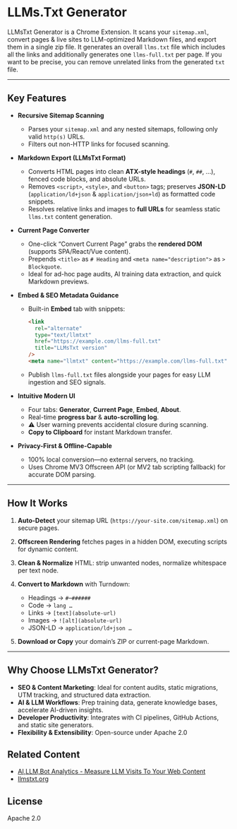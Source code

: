# LLMs.Txt Generator

LLMsTxt Generator is a Chrome Extension. It scans your `sitemap.xml`, convert pages & live sites to LLM-optimized Markdown files, and export them in a single zip file. It generates an overall `llms.txt` file which includes all the links and additionally generates one `llms-full.txt` per page. If you want to be precise, you can remove unrelated links from the generated `txt` file.

---

## Key Features

- **Recursive Sitemap Scanning**

  - Parses your `sitemap.xml` and any nested sitemaps, following only valid `http(s)` URLs.
  - Filters out non-HTTP links for focused scanning.

- **Markdown Export (LLMsTxt Format)**

  - Converts HTML pages into clean **ATX-style headings** (`#`, `##`, …), fenced code blocks, and absolute URLs.
  - Removes `<script>`, `<style>`, and `<button>` tags; preserves **JSON-LD** (`application/ld+json` & `application/json+ld`) as formatted code snippets.
  - Resolves relative links and images to **full URLs** for seamless static `llms.txt` content generation.

- **Current Page Converter**

  - One-click “Convert Current Page” grabs the **rendered DOM** (supports SPA/React/Vue content).
  - Prepends `<title>` as `# Heading` and `<meta name="description">` as `> Blockquote`.
  - Ideal for ad-hoc page audits, AI training data extraction, and quick Markdown previews.

- **Embed & SEO Metadata Guidance**

  - Built-in **Embed** tab with snippets:

    ```html
    <link
      rel="alternate"
      type="text/llmtxt"
      href="https://example.com/llms-full.txt"
      title="LLMsTxt version"
    />
    <meta name="llmtxt" content="https://example.com/llms-full.txt" />
    ```

  - Publish `llms-full.txt` files alongside your pages for easy LLM ingestion and SEO signals.

- **Intuitive Modern UI**

  - Four tabs: **Generator**, **Current Page**, **Embed**, **About**.
  - Real-time **progress bar** & **auto-scrolling log**.
  - ⚠️ User warning prevents accidental closure during scanning.
  - **Copy to Clipboard** for instant Markdown transfer.

- **Privacy-First & Offline-Capable**

  - 100% local conversion—no external servers, no tracking.
  - Uses Chrome MV3 Offscreen API (or MV2 tab scripting fallback) for accurate DOM parsing.

---

## How It Works

1. **Auto-Detect** your sitemap URL (`https://your-site.com/sitemap.xml`) on secure pages.
2. **Offscreen Rendering** fetches pages in a hidden DOM, executing scripts for dynamic content.
3. **Clean & Normalize** HTML: strip unwanted nodes, normalize whitespace per text node.
4. **Convert to Markdown** with Turndown:

   - Headings → `#`–`######`
   - Code → `lang …`
   - Links → `[text](absolute-url)`
   - Images → `![alt](absolute-url)`
   - JSON-LD → `application/ld+json …`

5. **Download or Copy** your domain’s ZIP or current-page Markdown.

---

## Why Choose LLMsTxt Generator?

- **SEO & Content Marketing**: Ideal for content audits, static migrations, UTM tracking, and structured data extraction.
- **AI & LLM Workflows**: Prep training data, generate knowledge bases, accelerate AI-driven insights.
- **Developer Productivity**: Integrates with CI pipelines, GitHub Actions, and static site generators.
- **Flexibility & Extensibility**: Open-source under Apache 2.0

## Related Content

- [AI,LLM,Bot Analytics - Measure LLM Visits To Your Web Content](https://plainsignal.com/ai-llm-bot-analytics)
- [llmstxt.org](https://llmstxt.org)

## License

Apache 2.0
